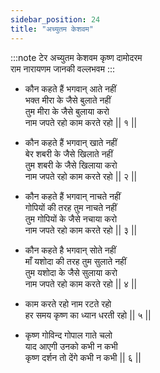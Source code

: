 ```yaml
---
sidebar_position: 24
title: "अच्युतम केशवम"
---
```


:::note टेर
अच्युतम केशवम कृष्ण दामोदरम <br/>
राम नारायणम जानकी वल्लभवम
:::

- कौन कहते हैं भगवान् आते नहीं <br/>
  भक्त मीरा के जैसे बुलाते नहीं <br/>
  तुम मीरा के जैसे बुलाया करो <br/>
  नाम जपते रहो काम करते रहो || १ ||

- कौन कहते हैं भगवान् खाते नहीं <br/>
  बेर शबरी के जैसे खिलाते नहीं <br/>
  तुम शबरी के जैसे खिलाया करो <br/>
  नाम जपते रहो काम करते रहो || २ ||

- कौन कहते हैं भगवान् नाचते नहीं <br/>
  गोपियों की तरह तुम नाचते नहीं <br/>
  तुम गोपियों के जैसे नचाया करो <br/>
  नाम जपते रहो काम करते रहो || ३ ||

- कौन कहते है भगवान् सोते नहीं <br/>
  माँ यशोदा की तरह तुम सुलाते नहीं <br/>
  तुम यशोदा के जैसे सुलाया करो <br/>
  नाम जपते रहो काम करते रहो || ४ ||

- काम करते रहो नाम रटते रहो <br/>
  हर समय कृष्ण का ध्यान धरती रहो || ५ ||

- कृष्ण गोविन्द गोपाल गाते चलो <br/>
  याद आएगी उनको कभी न कभी <br/>
  कृष्ण दर्शन तो देंगे कभी न कभी || ६ ||
